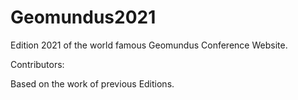 # Geomundus2021
Edition 2021 of the world famous Geomundus Conference Website.


Contributors:



Based on the work of previous Editions.
